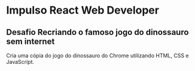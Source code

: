 # Impulso React Web Developer

## Desafio Recriando o famoso jogo do dinossauro sem internet
Cria uma cópia do jogo do dinossauro do Chrome utilizando HTML, CSS e JavaScript.